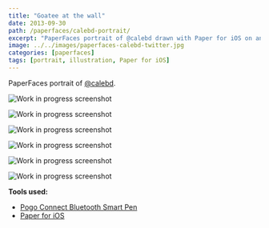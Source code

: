 ```yaml
---
title: "Goatee at the wall"
date: 2013-09-30
path: /paperfaces/calebd-portrait/
excerpt: "PaperFaces portrait of @calebd drawn with Paper for iOS on an iPad."
image: ../../images/paperfaces-calebd-twitter.jpg
categories: [paperfaces]
tags: [portrait, illustration, Paper for iOS]
---
```


PaperFaces portrait of <a href="https://twitter.com/calebd">@calebd</a>.

![Work in progress screenshot](../../images/paperfaces-calebd-process-1-lg.jpg)

![Work in progress screenshot](../../images/paperfaces-calebd-process-2-lg.jpg)

![Work in progress screenshot](../../images/paperfaces-calebd-process-3-lg.jpg)

![Work in progress screenshot](../../images/paperfaces-calebd-process-4-lg.jpg)

![Work in progress screenshot](../../images/paperfaces-calebd-process-5-lg.jpg)

![Work in progress screenshot](../../images/paperfaces-calebd-process-6-lg.jpg)

**Tools used:**

- [Pogo Connect Bluetooth Smart Pen](https://www.amazon.com/gp/product/B009K448L4/ref=as_li_ss_tl?ie=UTF8&camp=1789&creative=390957&creativeASIN=B009K448L4&linkCode=as2&tag=mademist-20)
- [Paper for iOS](https://paper.bywetransfer.com/)

